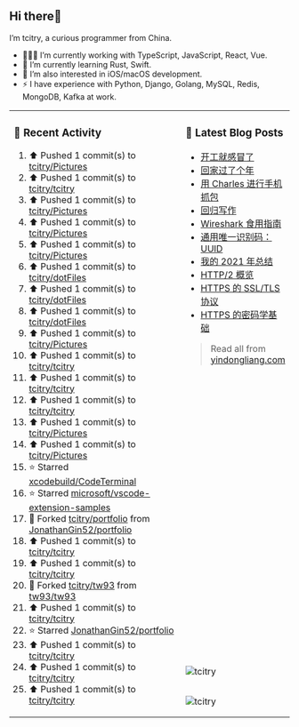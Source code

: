 ## Hi there👋

I’m tcitry, a curious programmer from China.

- 👨🏻‍💻 I’m currently working with TypeScript, JavaScript, React, Vue.
- 🌱 I’m currently learning Rust, Swift.
- 🔭 I’m also interested in iOS/macOS development.
- ⚡ I have experience with Python, Django, Golang, MySQL, Redis, MongoDB, Kafka at work.

<table width="960px">
<tr>
<td valign="top" rowspan="3" width="450px">

### 🚀 Recent Activity

<!--RECENT_ACTIVITY:start-->
1. ⬆️ Pushed 1 commit(s) to [tcitry/Pictures](https://github.com/tcitry/Pictures)
2. ⬆️ Pushed 1 commit(s) to [tcitry/tcitry](https://github.com/tcitry/tcitry)
3. ⬆️ Pushed 1 commit(s) to [tcitry/Pictures](https://github.com/tcitry/Pictures)
4. ⬆️ Pushed 1 commit(s) to [tcitry/Pictures](https://github.com/tcitry/Pictures)
5. ⬆️ Pushed 1 commit(s) to [tcitry/Pictures](https://github.com/tcitry/Pictures)
6. ⬆️ Pushed 1 commit(s) to [tcitry/dotFiles](https://github.com/tcitry/dotFiles)
7. ⬆️ Pushed 1 commit(s) to [tcitry/dotFiles](https://github.com/tcitry/dotFiles)
8. ⬆️ Pushed 1 commit(s) to [tcitry/dotFiles](https://github.com/tcitry/dotFiles)
9. ⬆️ Pushed 1 commit(s) to [tcitry/Pictures](https://github.com/tcitry/Pictures)
10. ⬆️ Pushed 1 commit(s) to [tcitry/tcitry](https://github.com/tcitry/tcitry)
11. ⬆️ Pushed 1 commit(s) to [tcitry/tcitry](https://github.com/tcitry/tcitry)
12. ⬆️ Pushed 1 commit(s) to [tcitry/tcitry](https://github.com/tcitry/tcitry)
13. ⬆️ Pushed 1 commit(s) to [tcitry/Pictures](https://github.com/tcitry/Pictures)
14. ⬆️ Pushed 1 commit(s) to [tcitry/Pictures](https://github.com/tcitry/Pictures)
15. ⭐ Starred [xcodebuild/CodeTerminal](https://github.com/xcodebuild/CodeTerminal)
16. ⭐ Starred [microsoft/vscode-extension-samples](https://github.com/microsoft/vscode-extension-samples)
17. 🔱 Forked [tcitry/portfolio](https://github.com/tcitry/portfolio) from [JonathanGin52/portfolio](https://github.com/JonathanGin52/portfolio)
18. ⬆️ Pushed 1 commit(s) to [tcitry/tcitry](https://github.com/tcitry/tcitry)
19. ⬆️ Pushed 1 commit(s) to [tcitry/tcitry](https://github.com/tcitry/tcitry)
20. 🔱 Forked [tcitry/tw93](https://github.com/tcitry/tw93) from [tw93/tw93](https://github.com/tw93/tw93)
21. ⬆️ Pushed 1 commit(s) to [tcitry/tcitry](https://github.com/tcitry/tcitry)
22. ⭐ Starred [JonathanGin52/portfolio](https://github.com/JonathanGin52/portfolio)
23. ⬆️ Pushed 1 commit(s) to [tcitry/tcitry](https://github.com/tcitry/tcitry)
24. ⬆️ Pushed 1 commit(s) to [tcitry/tcitry](https://github.com/tcitry/tcitry)
25. ⬆️ Pushed 1 commit(s) to [tcitry/tcitry](https://github.com/tcitry/tcitry)
<!--RECENT_ACTIVITY:end-->

</td>
<td valign="top">

### 📝 Latest Blog Posts

<!-- BLOG-POST-LIST:START -->
- [开工就感冒了](https://yindongliang.com/posts/catch-a-cold-when-start-work/)
- [回家过了个年](https://yindongliang.com/posts/this-year-go-home/)
- [用 Charles 进行手机抓包](https://yindongliang.com/posts/use-charles-capture-package-on-mobile/)
- [回归写作](https://yindongliang.com/posts/back-to-writing/)
- [Wireshark 食用指南](https://yindongliang.com/posts/wireshark-usage/)
- [通用唯一识别码：UUID](https://yindongliang.com/posts/intro-uuid/)
- [我的 2021 年总结](https://yindongliang.com/posts/review-2021/)
- [HTTP/2 概览](https://yindongliang.com/posts/http2-101/)
- [HTTPS 的 SSL/TLS 协议](https://yindongliang.com/posts/https-ssl-tls-protocol/)
- [HTTPS 的密码学基础](https://yindongliang.com/posts/https-algorithems/)
<!-- BLOG-POST-LIST:END -->

> Read all from [yindongliang.com](https://yindongliang.com)

</td>
</tr>
<tr><td><img align="center" src="https://github-readme-stats.vercel.app/api?username=tcitry&show_icons=true&locale=en" alt="tcitry" /></td></tr>
<tr><td><img align="center" src="https://github-readme-streak-stats.herokuapp.com/?user=tcitry&" alt="tcitry" /></td></tr>

</table>
